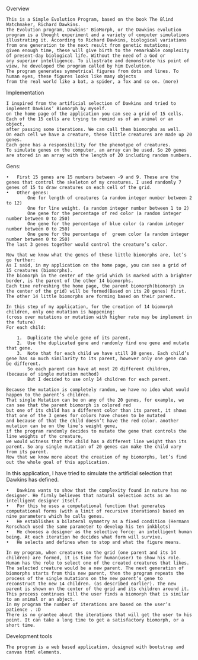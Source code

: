 Overview


    This is a Simple Evolution Program, based on the book The Blind Watchmaker, Richard Dawkins.
    The Evolution program, Dawkins' BioMorph, or the Dawkins evolution program is a thought experiment and a variety of computer simulations
    illustrating it. According to Richard Dawkins, biological variations from one generation to the next result from genetic mutations;
    given enough time, these will give birth to the remarkable complexity of present-day biological life. Without the need of a God or
    any superior intelligence. To illustrate and demonstrate his point of view, he developed the program called by him Evolution.
    The program generates symmetrical figures from dots and lines. To human eyes, these figures looks like many objects
    from the real world like a bat, a spider, a fox and so on. (more)

Implementation


    I inspired from the artificial selection of Dawkins and tried to implement Dawkins’ Biomorph by myself.
    on the home page of the application you can see a grid of 15 cells. Each of the 15 cells are trying to remind us of an animal or an object,
    after passing some iterations. We can call them biomorphs as well.
    On each cell we have a creature, these little creatures are made up 20 genes.
    Each gene has a responsibility for the phenotype of creatures.
    To simulate genes on the computer, an array can be used. So 20 genes are stored in an array with the length of 20 including random numbers.

Gens:


    •	First 15 genes are 15 numbers between -9 and 9. These are the genes that control the skeleton of my creatures. I used randomly 7 genes of 15 to draw creatures on each cell of the grid.
    •	Other genes:
            One for length of creatures (a random integer number between 2 to 12)
            One for line weight. (a random integer number between 1 to 2)
            One gene for the percentage of red color (a random integer number between 0 to 250)
            One gene for the percentage of blue color (a random integer number between 0 to 250)
            One gene for the percentage of  green color (a random integer number between 0 to 250)
    The last 3 genes together would control the creature’s color.

    Now that we know what the genes of these little biomorphs are, let’s go further:
    As I said, in my application on the home page, you can see a grid of 15 creatures (biomorphs).
    The biomorph in the center of the grid which is marked with a brighter border, is the parent of the other 14 biomorphs.
    Each time refreshing the home page, the parent biomorph(biomorph in the center of the grid) will be formed(Based on its 20 genes) first.
    The other 14 little biomorphs are forming based on their parent.

    In this step of my application, for the creation of 14 biomorph children, only one mutation is happening:
    (cross over mutations or mutation with higher rate may be implement in the future)
    For each child:

        1.	Duplicate the whole gene of its parent.
        2.	Use the duplicated gene and randomly find one gene and mutate that gene.
        3.	Note that for each child we have still 20 genes. Each child’s gene has so much similarity to its parent, however only one gene can be different.
            So each parent can have at most 20 different children, (because of single mutation method)
            But I decided to use only 14 children for each parent.

    Because the mutation is completely random, we have no idea what would happen to the parent’s children.
    That single Mutation can be on any of the 20 genes, for example, we can see that the parent biomorph is colored red
    but one of its child has a different color than its parent, it shows that one of the 3 genes for colors have chosen to be mutated
    and because of that the child doesn’t have the red color. another mutation can be on the line’s weight gene,
    if the program randomly decides to mutate the gene that controls the line weights of the creature,
    we would witness that the child has a different line weight than its parent. So any single mutation of 20 genes can make the child vary from its parent.
    Now that we know more about the creation of my biomorphs, let’s find out the whole goal of this application.

In this application, I have tried to simulate the artificial selection that Dawkins has defined.

    •	Dawkins wants to show that the complexity found in nature has no designer. He firmly believes that natural selection acts as an intelligent designer itself.
    •	For this he uses a computational function that generates computational forms (with a limit of recursive iterations) based on nine parameters which he calls genes.
    •	He establishes a bilateral symmetry as a fixed condition (Hermann Rorschach used the same parameter to develop his ten inkblots)
    •	He chooses a designer as the selective force: an intelligent human being. At each iteration he decides what form will survive.
    •	He selects and defines when to stop and what the figure means.

    In my program, when creatures on the grid (one parent and its 14 children) are formed, it is time for human(user) to show his role. Human has the role to select one of the created creatures that likes. The selected creature would be a new parent. The next generation of biomorphs starts from this new parent, then the program repeats the process of the single mutations on the new parent’s gene to reconstruct the new 14 children. (as described earlier). The new parent is shown on the center of the grid and its children around it.
    This process continues till the user finds a biomorph that is similar to an animal or an abject.
    In my program the number of iterations are based on the user’s patience . :D
    There is no grantee about the iterations that will get the user to his point. It can take a long time to get a satisfactory biomorph, or a short time.

Development tools



    The program is a web based application, designed with bootstrap and canvas html elements.

